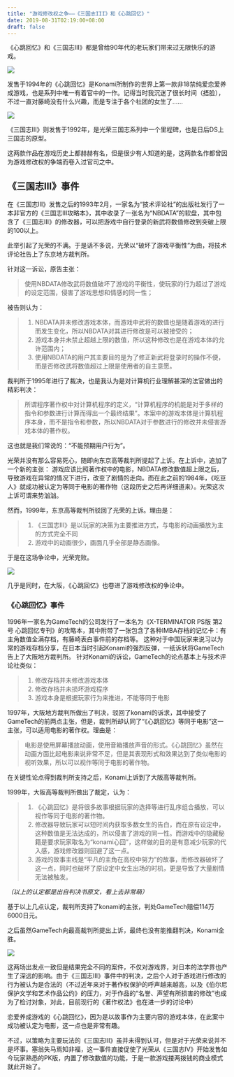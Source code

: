 ```yaml
---
title: "游戏修改权之争——《三国志III》和《心跳回忆》"
date: 2019-08-31T02:19:00+08:00
draft: false
---
```


《心跳回忆》和《三国志III》都是曾给90年代的老玩家们带来过无限快乐的游戏。

![](/images/post/20190831_1_1.jpg)


发售于1994年的《心跳回忆》是Konami所制作的世界上第一款非18禁纯爱恋爱养成游戏，也是系列中唯一有着官中的一作。记得当时我沉迷了很长时间（捂脸），不过一直对藤崎没有什么兴趣，而是专注于各个社团的女生了……

![](/images/post/20190831_1_2.jpg)


《三国志III》则发售于1992年，是光荣三国志系列中一个里程碑，也是日后DS上三国志的原型。


这两款作品在游戏历史上都赫赫有名，但是很少有人知道的是，这两款名作都曾因为游戏修改权的争端而卷入过官司之中。


## 《三国志III》事件  

在《三国志III》发售之后的1993年2月，一家名为“技术评论社”的出版社发行了一本非官方的《三国志III攻略本》，其中收录了一张名为“NBDATA”的软盘，其中包含了《三国志III》的修改器，可以把游戏中自行登录的新武将数值修改到突破上限的100以上。

此举引起了光荣的不满。于是话不多说，光荣以“破坏了游戏平衡性”为由，将技术评论社告上了东京地方裁判所。

针对这一诉讼，原告主张：
>使用NBDATA修改武将数值破坏了游戏的平衡性，使玩家的行为超过了游戏的设定范围，侵害了游戏思想和情感的同一性；

被告则认为：
>1. NBDATA并未修改游戏本体，而游戏中武将的数值也是随着游戏的进行而发生变化，所以NBDATA对其进行修改是可以被接受的；
>2. 游戏本身并未禁止超越上限的数值，所以这种修改也是在游戏本体的允许范围内；
>3. 使用NBDATA的用户其主要目的是为了修正新武将登录时的操作不便，而是否修改武将数值超过上限是使用者的自主意愿。

裁判所于1995年进行了裁决，也是我认为是对计算机行业理解甚深的法官做出的精彩判决：

>所谓程序著作权中对计算机程序的定义，“计算机程序的机能是对于多样的指令和参数进行计算而得出一个最终结果”。本案中的游戏本体是计算机程序本身，而不是指令和参数，所以NBDATA对于参数进行的修改并未侵害游戏本体的著作权。

这也就是我们常说的：“不能预期用户行为”。

光荣并没有那么容易死心，随即向东京高等裁判所提起了上诉。在上诉中，追加了一个新的主张：
游戏应该比照著作权中的电影，NBDATA修改数值超上限之后，导致游戏在异常的情况下进行，改变了剧情的走向。而在此之前的1984年，《吃豆人》就成功被认定为等同于电影的著作物（这段历史之后再详细道来）。光荣这次上诉可谓来势汹汹。

然而，1999年，东京高等裁判所驳回了光荣的上诉。理由是：
>1. 《三国志III》是以玩家的决策为主要推进方式，与电影的动画播放为主的方式完全不同
>2. 游戏中的动画很少，画面几乎全部是静态画像。

于是在这场争论中，光荣完败。

![](/images/post/20190831_1_3.jpg)

几乎是同时，在大阪，《心跳回忆》也卷进了游戏修改权的争论中。

### 《心跳回忆》事件

1996年一家名为GameTech的公司发行了一本名为《X-TERMINATOR PS版 第2号 心跳回忆专刊》的攻略本，其中附带了一张包含了各种IMBA存档的记忆卡：有主角数值全满存档，有藤崎表白事件前的存档等。
这种对于中国玩家来说习以为常的游戏存档分享，在日本当时引起Konami的强烈反弹，一纸诉状将GameTech告上了大阪地方裁判所。
针对Konami的诉讼，GameTech的论点基本上与技术评论社类似：

>1. 修改存档并未修改游戏本体
>2. 修改存档并未损坏游戏程序
>3. 游戏本身是根据玩家行为来推进，不能等同于电影

1997年，大阪地方裁判所做出了判决，驳回了konami的诉求，其中接受了GameTech的前两点主张，但是，裁判所却认同了“《心跳回忆》等同于电影”这一主张，可以适用电影的著作权。理由是：

>电影是使用屏幕播放动画，使用音箱播放声音的形式。《心跳回忆》虽然在动画方面比起电影来说非常不足，但是其表现形式和效果达到了类似电影的视听效果，所以可以视作等同于电影的著作物。

在关键性论点得到裁判所支持之后，Konami上诉到了大阪高等裁判所。

1999年，大阪高等裁判所做出了裁定，认为：
>1. 《心跳回忆》是将很多故事根据玩家的选择等进行乱序组合播放，可以视作等同于电影的著作物。
>2. 修改器导致玩家可以短时间内获取多数女生的告白，而在原有设定中，这种数值是无法达成的，所以侵害了游戏的同一性。而游戏中的隐藏秘籍是要求玩家取名为“konami心回”，这样做的目的是有意减少玩家的代入感，游戏修改器则回避了这一点。
>3. 游戏的故事主线是“平凡的主角在高校中努力”的故事，而修改器破坏了这一点，同时也破坏了原设定中女生出场的时机，更是导致了大量剧情无法被触发。

*（以上的认定都是出自判决书原文，看上去非常萌）*

基于以上几点认定，裁判所支持了konami的主张，判处GameTech赔偿114万6000日元。

之后虽然GameTech向最高裁判所提出上诉，最终也没有能推翻判决，Konami全胜。

![](/images/post/20190831_1_4.jpg)

这两场出发点一致但是结果完全不同的案件，不仅对游戏界，对日本的法学界也产生了深远的影响。由于《三国志III》事件中的判决，之后个人对于游戏进行修改的行为被认为是合法的（不过近年来对于著作权保护的呼声越来越高，以及《伯尔尼保护文学和艺术作品公约》的压力，对于作品的“名誉、声望有所损害的修改”也成为了检讨对象，对此，目前现行的《著作权法》也在进一步的讨论中）

恋爱养成游戏的《心跳回忆》，因为是以故事作为主要内容的游戏本体，在此案中成功被认定为电影，这一点也是非常有趣。

不过，以策略为主要玩法的《三国志III》虽并未得到认可，但是对于光荣来说并不是坏事。塞翁失马焉知非福，这一事件直接促使了光荣从《三国志IV》开始发售如今玩家熟悉的PK版，内置了修改数值的功能，于是一款游戏搂两拨钱的商业模式就此开始了。